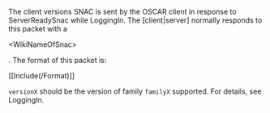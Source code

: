 The client versions SNAC is sent by the OSCAR client in response to ServerReadySnac while LoggingIn. The [client|server] normally responds to this packet with a 

&lt;WikiNameOfSnac&gt;

. <Insert other information about command.> The format of this packet is:

[[Include(/Format)]]

`versionX` should be the version of family `familyX` supported. For details, see LoggingIn.